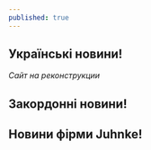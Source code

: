 ```yaml
---
published: true
---
```

## Українські новини!

 _Сайт на реконструкции_
 
## Закордонні новини! ##

## Новини фірми Juhnke! ##
